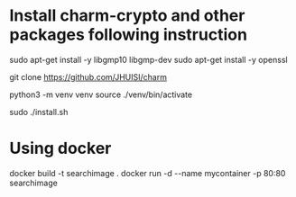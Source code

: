 # Install charm-crypto and other packages following instruction

sudo apt-get install -y libgmp10 libgmp-dev
sudo apt-get install -y openssl

git clone https://github.com/JHUISI/charm

python3 -m venv venv
source ./venv/bin/activate

sudo ./install.sh

# Using docker 

docker build -t searchimage .
docker run -d --name mycontainer -p 80:80 searchimage



